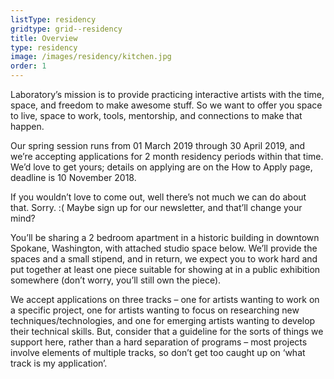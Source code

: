 ```yaml
---
listType: residency
gridtype: grid--residency
title: Overview
type: residency
image: /images/residency/kitchen.jpg
order: 1
---
```


Laboratory’s mission is to provide practicing interactive artists with the time, space, and freedom to make awesome stuff.  So we want to offer you space to live, space to work, tools, mentorship, and connections to make that happen.

Our spring session runs from 01 March 2019 through 30 April 2019, and we’re accepting applications for 2 month residency periods within that time. We’d love to get yours; details on applying are on the How to Apply page, deadline is 10 November 2018.

If you wouldn’t love to come out, well there’s not much we can do about that. Sorry. :( Maybe sign up for our newsletter, and that’ll change your mind?

You’ll be sharing a 2 bedroom apartment in a historic building in downtown Spokane, Washington, with attached studio space below. We’ll provide the spaces and a small stipend, and in return, we expect you to work hard and put together at least one piece suitable for showing at in a public exhibition somewhere (don’t worry, you’ll still own the piece).

We accept applications on three tracks – one for artists wanting to work on a specific project, one for artists wanting to focus on researching new techniques/technologies, and one for emerging artists wanting to develop their technical skills. But, consider that a guideline for the sorts of things we support here, rather than a hard separation of programs – most projects involve elements of multiple tracks, so don’t get too caught up on ‘what track is my application’.

